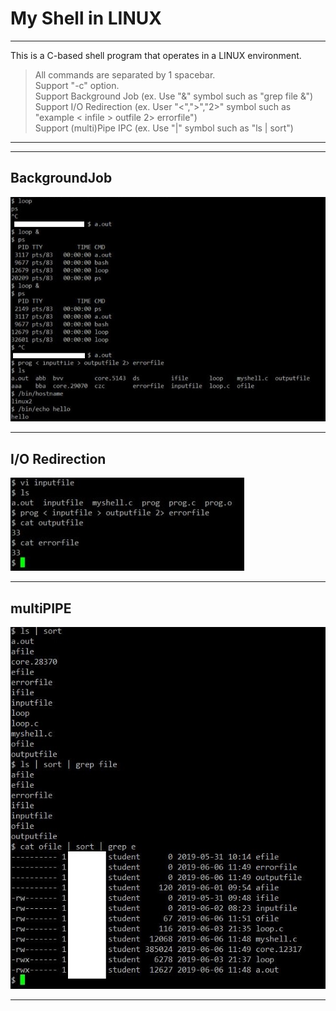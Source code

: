 My Shell in LINUX
====================

- - -
This is a C-based shell program that operates in a LINUX environment.
> All commands are separated by 1 spacebar. <br>
> Support "-c" option.<br>
> Support Background Job (ex. Use "&" symbol such as "grep file &")<br>
> Support I/O Redirection (ex. User "<",">","2>" symbol such as "example < infile > outfile 2> errorfile")<br>
> Support (multi)Pipe IPC (ex. Use "|" symbol such as "ls | sort")<br>
- - -

- - -
BackgroundJob
-----------------
![Background Job](BackgroundJob&IOredirection.JPG)
- - -
I/O Redirection
-----------------
![I/O Redirection](IOredirection.JPG)
- - -
multiPIPE
-----------
![multipipe](multiPIPE.JPG)
- - -
